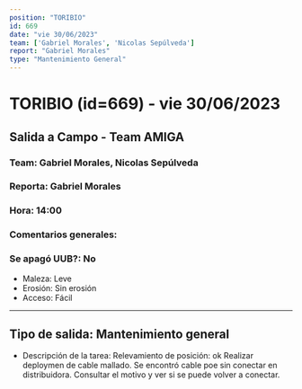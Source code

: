 ```yaml
---
position: "TORIBIO"
id: 669
date: "vie 30/06/2023"
team: ['Gabriel Morales', 'Nicolas Sepúlveda']
report: "Gabriel Morales"
type: "Mantenimiento General"
---
```


# TORIBIO (id=669) - vie 30/06/2023
## Salida a Campo - Team AMIGA
### Team: Gabriel Morales, Nicolas Sepúlveda
### Reporta: Gabriel Morales
### Hora: 14:00
### Comentarios generales: 
### Se apagó UUB?: No 
- Maleza: Leve
- Erosión: Sin erosión
- Acceso: Fácil
---------
## Tipo de salida: Mantenimiento general
   - Descripción de la tarea: Relevamiento de posición: ok 
Realizar deploymen de cable mallado.
Se encontró cable poe sin conectar en distribuidora. 
Consultar el motivo y ver si se puede volver a conectar.
